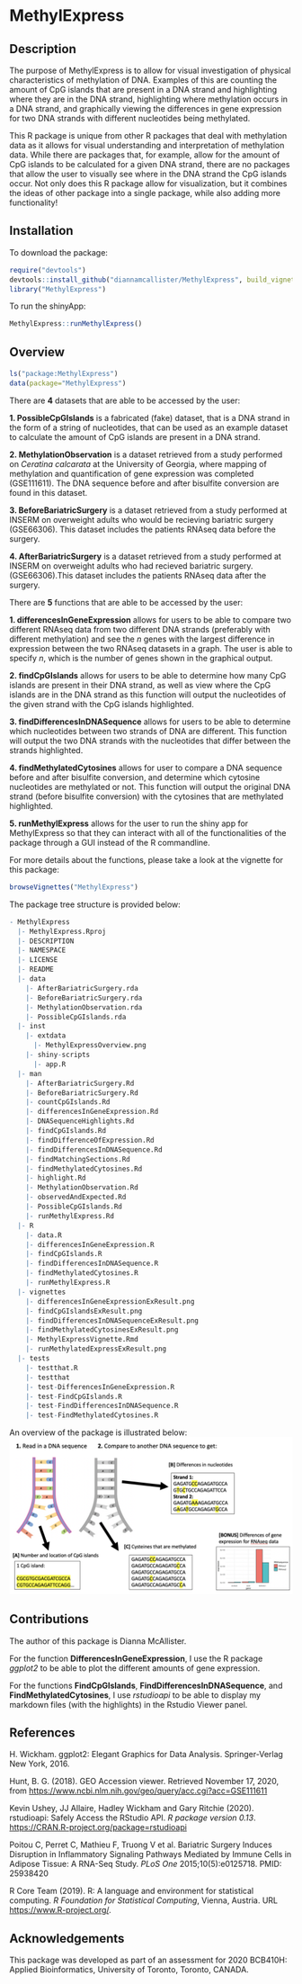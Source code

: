 
<!-- README.md is generated from README.Rmd. Please edit that file -->

# MethylExpress

<!-- badges: start -->

<!-- badges: end -->

## Description

The purpose of MethylExpress is to allow for visual investigation of
physical characteristics of methylation of DNA. Examples of this are
counting the amount of CpG islands that are present in a DNA strand and
highlighting where they are in the DNA strand, highlighting where
methylation occurs in a DNA strand, and graphically viewing the
differences in gene expression for two DNA strands with different
nucleotides being methylated.

This R package is unique from other R packages that deal with
methylation data as it allows for visual understanding and
interpretation of methylation data. While there are packages that, for
example, allow for the amount of CpG islands to be calculated for a
given DNA strand, there are no packages that allow the user to visually
see where in the DNA strand the CpG islands occur. Not only does this R
package allow for visualization, but it combines the ideas of other
package into a single package, while also adding more functionality\!

## Installation

To download the package:

``` r
require("devtools")
devtools::install_github("diannamcallister/MethylExpress", build_vignettes = TRUE)
library("MethylExpress")
```

To run the shinyApp:

``` r
MethylExpress::runMethylExpress()
```

## Overview

``` r
ls("package:MethylExpress")
data(package="MethylExpress")
```

There are **4** datasets that are able to be accessed by the user:

**1. PossibleCpGIslands** is a fabricated (fake) dataset, that is a DNA
strand in the form of a string of nucleotides, that can be used as an
example dataset to calculate the amount of CpG islands are present in a
DNA strand.

**2. MethylationObservation** is a dataset retrieved from a study
performed on *Ceratina calcarata* at the University of Georgia, where
mapping of methylation and quantification of gene expression was
completed (GSE111611). The DNA sequence before and after bisulfite
conversion are found in this dataset.

**3. BeforeBariatricSurgery** is a dataset retrieved from a study
performed at INSERM on overweight adults who would be recieving
bariatric surgery (GSE66306). This dataset includes the patients RNAseq
data before the surgery.

**4. AfterBariatricSurgery** is a dataset retrieved from a study
performed at INSERM on overweight adults who had recieved bariatric
surgery. (GSE66306).This dataset includes the patients RNAseq data after
the surgery.

There are **5** functions that are able to be accessed by the user:

**1. differencesInGeneExpression** allows for users to be able to
compare two different RNAseq data from two different DNA strands
(preferably with different methylation) and see the *n* genes with the
largest difference in expression between the two RNAseq datasets in a
graph. The user is able to specify *n*, which is the number of genes
shown in the graphical output.

**2. findCpGIslands** allows for users to be able to determine how many
CpG islands are present in their DNA strand, as well as view where the
CpG islands are in the DNA strand as this function will output the
nucleotides of the given strand with the CpG islands highlighted.

**3. findDifferencesInDNASequence** allows for users to be able to
determine which nucleotides between two strands of DNA are different.
This function will output the two DNA strands with the nucleotides that
differ between the strands highlighted.

**4. findMethylatedCytosines** allows for user to compare a DNA sequence
before and after bisulfite conversion, and determine which cytosine
nucleotides are methylated or not. This function will output the
original DNA strand (before bisulfite conversion) with the cytosines
that are methylated highlighted.

**5. runMethylExpress** allows for the user to run the shiny app for
MethylExpress so that they can interact with all of the functionalities
of the package through a GUI instead of the R commandline.

For more details about the functions, please take a look at the vignette
for this package:

``` r
browseVignettes("MethylExpress")
```

The package tree structure is provided below:

``` r
- MethylExpress
  |- MethylExpress.Rproj
  |- DESCRIPTION
  |- NAMESPACE
  |- LICENSE
  |- README
  |- data
    |- AfterBariatricSurgery.rda
    |- BeforeBariatricSurgery.rda
    |- MethylationObservation.rda
    |- PossibleCpGIslands.rda
  |- inst
    |- extdata
      |- MethylExpressOverview.png
    |- shiny-scripts
      |- app.R
  |- man
    |- AfterBariatricSurgery.Rd
    |- BeforeBariatricSurgery.Rd
    |- countCpGIslands.Rd
    |- differencesInGeneExpression.Rd
    |- DNASequenceHighlights.Rd
    |- findCpGIslands.Rd
    |- findDifferenceOfExpression.Rd
    |- findDifferencesInDNASequence.Rd
    |- findMatchingSections.Rd
    |- findMethylatedCytosines.Rd
    |- highlight.Rd
    |- MethylationObservation.Rd
    |- observedAndExpected.Rd
    |- PossibleCpGIslands.Rd
    |- runMethylExpress.Rd
  |- R
    |- data.R
    |- differencesInGeneExpression.R
    |- findCpGIslands.R
    |- findDifferencesInDNASequence.R
    |- findMethylatedCytosines.R
    |- runMethylExpress.R
  |- vignettes
    |- differencesInGeneExpressionExResult.png
    |- findCpGIslandsExResult.png
    |- findDifferencesInDNASequenceExResult.png
    |- findMethylatedCytosinesExResult.png
    |- MethylExpressVignette.Rmd
    |- runMethylatedExpressExResult.png
  |- tests
    |- testthat.R
    |- testthat
    |- test-DifferencesInGeneExpression.R
    |- test-FindCpGIslands.R
    |- test-FindDifferencesInDNASequence.R
    |- test-FindMethylatedCytosines.R
```

An overview of the package is illustrated below:
![](./inst/extdata/MethylExpressOverview.png)

## Contributions

The author of this package is Dianna McAllister.

For the function **DifferencesInGeneExpression**, I use the R package
*ggplot2* to be able to plot the different amounts of gene expression.

For the functions **FindCpGIslands**, **FindDifferencesInDNASequence**,
and **FindMethylatedCytosines**, I use *rstudioapi* to be able to
display my markdown files (with the highlights) in the Rstudio Viewer
panel.

## References

H. Wickham. ggplot2: Elegant Graphics for Data Analysis. Springer-Verlag
New York, 2016.

Hunt, B. G. (2018). GEO Accession viewer. Retrieved November 17, 2020,
from <https://www.ncbi.nlm.nih.gov/geo/query/acc.cgi?acc=GSE111611>

Kevin Ushey, JJ Allaire, Hadley Wickham and Gary Ritchie (2020).
rstudioapi: Safely Access the RStudio API. *R package version 0.13*.
<https://CRAN.R-project.org/package=rstudioapi>

Poitou C, Perret C, Mathieu F, Truong V et al. Bariatric Surgery Induces
Disruption in Inflammatory Signaling Pathways Mediated by Immune Cells
in Adipose Tissue: A RNA-Seq Study. *PLoS One* 2015;10(5):e0125718.
PMID: 25938420

R Core Team (2019). R: A language and environment for statistical
computing. *R Foundation for Statistical Computing*, Vienna, Austria.
URL <https://www.R-project.org/>.

## Acknowledgements

This package was developed as part of an assessment for 2020 BCB410H:
Applied Bioinformatics, University of Toronto, Toronto, CANADA.
